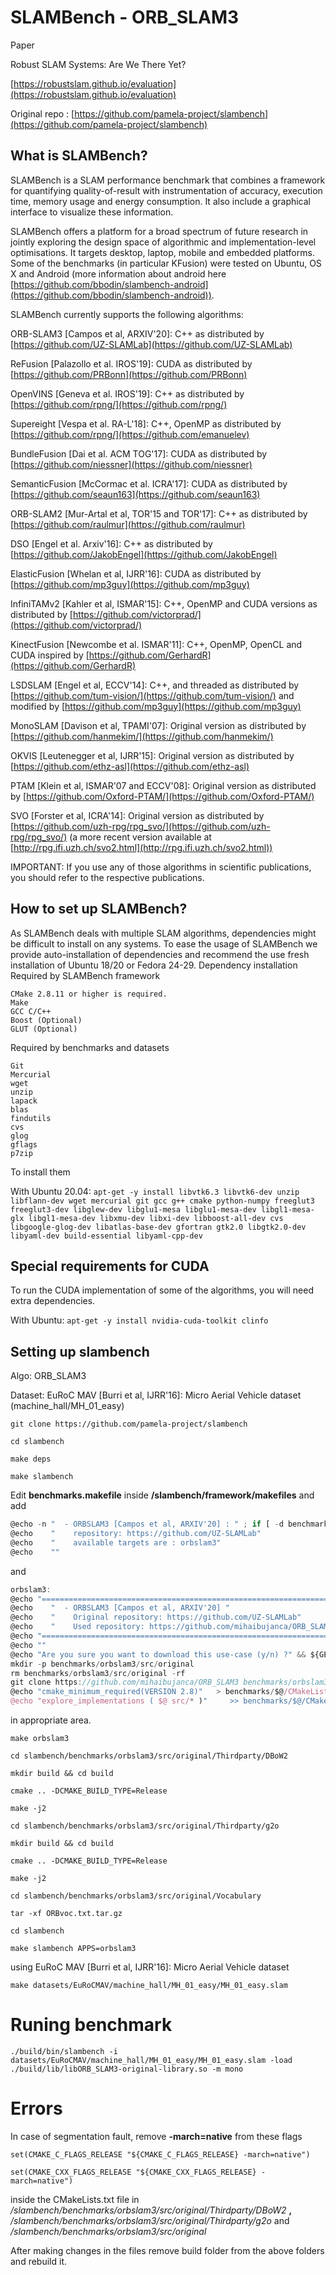 # SLAMBench - ORB_SLAM3
Paper

Robust SLAM Systems: Are We There Yet?

[https://robustslam.github.io/evaluation](https://robustslam.github.io/evaluation)

Original repo : [https://github.com/pamela-project/slambench](https://github.com/pamela-project/slambench)

## What is SLAMBench?

SLAMBench is a SLAM performance benchmark that combines a framework for quantifying quality-of-result with instrumentation of accuracy, execution time, memory usage and energy consumption. It also include a graphical interface to visualize these information.

SLAMBench offers a platform for a broad spectrum of future research in jointly exploring the design space of algorithmic and implementation-level optimisations. It targets desktop, laptop, mobile and embedded platforms. Some of the benchmarks (in particular KFusion) were tested on Ubuntu, OS X and Android (more information about android here [https://github.com/bbodin/slambench-android](https://github.com/bbodin/slambench-android)).

SLAMBench currently supports the following algorithms:

   ORB-SLAM3 [Campos et al, ARXIV'20]: C++ as distributed by [https://github.com/UZ-SLAMLab](https://github.com/UZ-SLAMLab)
   
   ReFusion [Palazollo et al. IROS'19]: CUDA as distributed by [https://github.com/PRBonn](https://github.com/PRBonn)
    
   OpenVINS [Geneva et al. IROS'19]: C++ as distributed by [https://github.com/rpng/](https://github.com/rpng/)
    
   Supereight [Vespa et al. RA-L'18]: C++, OpenMP as distributed by [https://github.com/rpng/](https://github.com/emanuelev)
    
   BundleFusion [Dai et al. ACM TOG'17]: CUDA as distributed by [https://github.com/niessner](https://github.com/niessner)
    
   SemanticFusion [McCormac et al. ICRA'17]: CUDA as distributed by [https://github.com/seaun163](https://github.com/seaun163)
    
   ORB-SLAM2 [Mur-Artal et al, TOR'15 and TOR'17]: C++ as distributed by [https://github.com/raulmur](https://github.com/raulmur)
    
   DSO [Engel et al. Arxiv'16]: C++ as distributed by [https://github.com/JakobEngel](https://github.com/JakobEngel)
    
   ElasticFusion [Whelan et al, IJRR'16]: CUDA as distributed by [https://github.com/mp3guy](https://github.com/mp3guy)
    
   InfiniTAMv2 [Kahler et al, ISMAR'15]: C++, OpenMP and CUDA versions as distributed by [https://github.com/victorprad/](https://github.com/victorprad/)
    
   KinectFusion [Newcombe et al. ISMAR'11]: C++, OpenMP, OpenCL and CUDA inspired by [https://github.com/GerhardR](https://github.com/GerhardR)
    
   LSDSLAM [Engel et al, ECCV'14]: C++, and threaded as distributed by [https://github.com/tum-vision/](https://github.com/tum-vision/) and modified by [https://github.com/mp3guy](https://github.com/mp3guy)
    
   MonoSLAM [Davison et al, TPAMI'07]: Original version as distributed by [https://github.com/hanmekim/](https://github.com/hanmekim/)
    
   OKVIS [Leutenegger et al, IJRR'15]: Original version as distributed by [https://github.com/ethz-asl](https://github.com/ethz-asl)
    
   PTAM [Klein et al, ISMAR'07 and ECCV'08]: Original version as distributed by [https://github.com/Oxford-PTAM/](https://github.com/Oxford-PTAM/)
    
   SVO [Forster et al, ICRA'14]: Original version as distributed by [https://github.com/uzh-rpg/rpg_svo/](https://github.com/uzh-rpg/rpg_svo/) (a more recent version available at [http://rpg.ifi.uzh.ch/svo2.html](http://rpg.ifi.uzh.ch/svo2.html))

IMPORTANT: If you use any of those algorithms in scientific publications, you should refer to the respective publications.


## How to set up SLAMBench?

As SLAMBench deals with multiple SLAM algorithms, dependencies might be difficult to install on any systems. To ease the usage of SLAMBench we provide auto-installation of dependencies and recommend the use fresh installation of Ubuntu 18/20 or Fedora 24-29.
Dependency installation
Required by SLAMBench framework

    CMake 2.8.11 or higher is required.
    Make
    GCC C/C++
    Boost (Optional)
    GLUT (Optional)

Required by benchmarks and datasets

    Git
    Mercurial
    wget
    unzip
    lapack
    blas
    findutils
    cvs
    glog
    gflags
    p7zip

To install them

With Ubuntu 20.04: `apt-get -y install libvtk6.3 libvtk6-dev unzip libflann-dev wget mercurial git gcc g++ cmake python-numpy freeglut3 freeglut3-dev libglew-dev libglu1-mesa libglu1-mesa-dev libgl1-mesa-glx libgl1-mesa-dev libxmu-dev libxi-dev libboost-all-dev cvs libgoogle-glog-dev libatlas-base-dev gfortran gtk2.0 libgtk2.0-dev libyaml-dev build-essential libyaml-cpp-dev`

## Special requirements for CUDA

To run the CUDA implementation of some of the algorithms, you will need extra dependencies.

With Ubuntu: `apt-get -y install nvidia-cuda-toolkit clinfo`

## Setting up slambench

Algo: ORB_SLAM3

Dataset: EuRoC MAV [Burri et al, IJRR'16]: Micro Aerial Vehicle dataset (machine_hall/MH_01_easy)

`git clone https://github.com/pamela-project/slambench`

`cd slambench`

`make deps`

`make slambench`

Edit **benchmarks.makefile** inside **/slambench/framework/makefiles** and add 

```jsx
@echo -n "  - ORBSLAM3 [Campos et al, ARXIV'20] : " ; if [ -d benchmarks/orbslam3/src/original ] ; then echo -e "\033[1;32mFound\033[0m" ; else echo -e "\033[1;31mNot found (make orbslam3)\033[0m" ; fi
@echo    "    repository: https://github.com/UZ-SLAMLab"
@echo    "    available targets are : orbslam3"
@echo    ""
```

and

```jsx
orbslam3:
@echo "================================================================================================================="
@echo    "  - ORBSLAM3 [Campos et al, ARXIV'20] "
@echo    "    Original repository: https://github.com/UZ-SLAMLab"
@echo    "    Used repository: https://github.com/mihaibujanca/ORB_SLAM3"
@echo "================================================================================================================="
@echo ""
@echo "Are you sure you want to download this use-case (y/n) ?" && ${GET_REPLY} && echo REPLY=$$REPLY && if [ ! "$$REPLY" == "y" ] ; then echo -e "\nExit."; false; else echo -e "\nDownload starts."; fi
mkdir -p benchmarks/orbslam3/src/original
rm benchmarks/orbslam3/src/original -rf
git clone https://github.com/mihaibujanca/ORB_SLAM3 benchmarks/orbslam3/src/original
@echo "cmake_minimum_required(VERSION 2.8)"   > benchmarks/$@/CMakeLists.txt
@echo "explore_implementations ( $@ src/* )"     >> benchmarks/$@/CMakeLists.txt
```

in appropriate area.

`make orbslam3`

`cd slambench/benchmarks/orbslam3/src/original/Thirdparty/DBoW2`

`mkdir build && cd build`

`cmake .. -DCMAKE_BUILD_TYPE=Release`

`make -j2`

`cd slambench/benchmarks/orbslam3/src/original/Thirdparty/g2o`

`mkdir build && cd build`

`cmake .. -DCMAKE_BUILD_TYPE=Release`

`make -j2`

`cd slambench/benchmarks/orbslam3/src/original/Vocabulary`

`tar -xf ORBvoc.txt.tar.gz`

`cd slambench`

`make slambench APPS=orbslam3`

using EuRoC MAV [Burri et al, IJRR'16]: Micro Aerial Vehicle dataset

`make datasets/EuRoCMAV/machine_hall/MH_01_easy/MH_01_easy.slam`

# Runing benchmark

`./build/bin/slambench -i datasets/EuRoCMAV/machine_hall/MH_01_easy/MH_01_easy.slam -load ./build/lib/libORB_SLAM3-original-library.so -m mono`

# Errors

In case of segmentation fault, remove **-march=native** from these flags

`set(CMAKE_C_FLAGS_RELEASE "${CMAKE_C_FLAGS_RELEASE} -march=native")`

`set(CMAKE_CXX_FLAGS_RELEASE "${CMAKE_CXX_FLAGS_RELEASE} -march=native")`

inside the CMakeLists.txt file in */slambench/benchmarks/orbslam3/src/original/Thirdparty/DBoW2* **,** */slambench/benchmarks/orbslam3/src/original/Thirdparty/g2o* and */slambench/benchmarks/orbslam3/src/original*

After making changes in the files remove build folder from the above folders and rebuild it.

